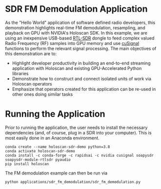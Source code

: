 # SDR FM Demodulation Application

As the "Hello World" application of software defined radio developers, this demonstration highlights real-time FM demodulation, resampling, and playback on GPU with NVIDIA's Holoscan SDK. In this example, we are using an inexpensive USB-based [RTL-SDR](https://www.rtl-sdr.com/) dongle to feed complex valued Radio Frequency (RF) samples into GPU memory and use [cuSignal](https://github.com/rapidsai/cusignal) functions to perform the relevant signal processing. The main objectives of this demonstration are to:
- Highlight developer productivity in building an end-to-end streaming application with Holoscan and existing GPU-Accelerated Python libraries
- Demonstrate how to construct and connect isolated units of work via Holoscan operators
- Emphasize that operators created for this application can be re-used in other ones doing similar tasks

# Running the Application

Prior to running the application, the user needs to install the necessary dependencies (and, of course, plug in a SDR into your computer). This is most easily done in an Anaconda environment.

```
conda create --name holoscan-sdr-demo python=3.8
conda activate holoscan-sdr-demo
conda install -c conda-forge -c rapidsai -c nvidia cusignal soapysdr soapysdr-module-rtlsdr pyaudio
pip install holoscan
```

The FM demodulation example can then be run via
```
python applications/sdr_fm_demodulation/sdr_fm_demodulation.py
```
